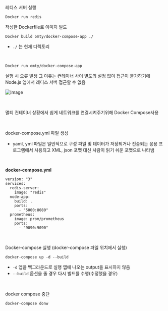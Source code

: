 

레디스 서버 실행

```
Docker run redis
```


작성한 Dockerfile로 이미지 빌드
```
Docker build omty/docker-compose-app ./ 
```
- `./` 는 현재 디렉토리

<br>

```
Docker run omty/docker-compose-app
```
실행 시 오류 발생
그 이유는 컨테이너 사이 별도의 설정 없이 접근이 불가하기에 Node.js 앱에서 레디스 서버 접근할 수 없음

![image](https://user-images.githubusercontent.com/43038052/162985792-087f21ef-20e5-474f-bb87-a4ba33ffef8e.png)

<br>

멀티 컨테이너 상황에서 쉽게 네트워크를 연결시켜주기위해 Docker Compose사용

<br>

docker-compose.yml 파일 생성
- yaml, yml 파일은 일반적으로 구성 파일 및 데이터가 저장되거나 전송되는 응용 프로그램에서 사용되고 XML, json 포맷 대신 사람이 읽기 쉬운 포맷으로 나타냄

<br>

**docker-compose.yml**

```
version: "3"
services:
  redis-server:
    image: "redis"
  node-app:
    build: .
    ports:
      - "5000:8080"
  prometheus:
    image: prom/prometheus
    ports:
      - "9090:9090"
```
<br>

Docker-compose 실행 (docker-compose 파일 위치에서 실행)
```
docker-compose up -d --build
```
- `-d` 앱을 백그라운드로 실행 앱에 나오는 output을 표시하지 않음
- `--build` 옵션을 줄 경우 다시 빌드를 수행(수정했을 경우)

<br>

docker compose 중단
```
docker-compose donw
```




